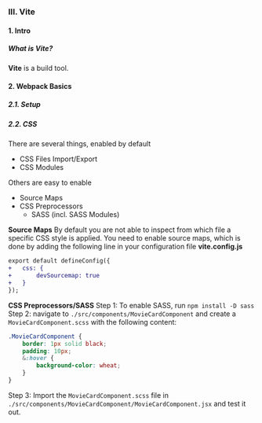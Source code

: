### III. Vite

#### 1. Intro

##### What is Vite?

**Vite** is a build tool.

#### 2. Webpack Basics

##### 2.1. Setup

##### 2.2. CSS
There are several things, enabled by default
- CSS Files Import/Export
- CSS Modules

Others are easy to enable
- Source Maps
- CSS Preprocessors
    - SASS (incl. SASS Modules)

**Source Maps**
By default you are not able to inspect from which file a specific CSS style is applied. You need to enable source maps, which is done by adding the following line in your configuration file **vite.config.js**
```diff
export default defineConfig({
+   css: {
+       devSourcemap: true
+   }
});
```

**CSS Preprocessors/SASS**
Step 1: To enable SASS, run `npm install -D sass`
Step 2: navigate to `./src/components/MovieCardComponent` and create a `MovieCardComponent.scss` with the following content:
```scss
.MovieCardComponent {
    border: 1px solid black;
    padding: 10px;
    &:hover {
        background-color: wheat;
    }
}
```
Step 3: Import the `MovieCardComponent.scss` file in `./src/components/MovieCardComponent/MovieCardComponent.jsx` and test it out.